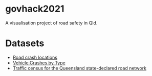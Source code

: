 # govhack2021

A visualisation project of road safety in Qld.

# Datasets
- [Road crash locations](https://www.data.qld.gov.au/dataset/crash-data-from-queensland-roads/resource/e88943c0-5968-4972-a15f-38e120d72ec0)
- [Vehicle Crashes by Type](https://www.data.qld.gov.au/dataset/crash-data-from-queensland-roads/resource/f999155b-37f7-48aa-b5dd-644838130b0b)
- [Traffic census for the Queensland state-declared road network](https://www.data.qld.gov.au/dataset/traffic-census-for-the-queensland-state-declared-road-network)
